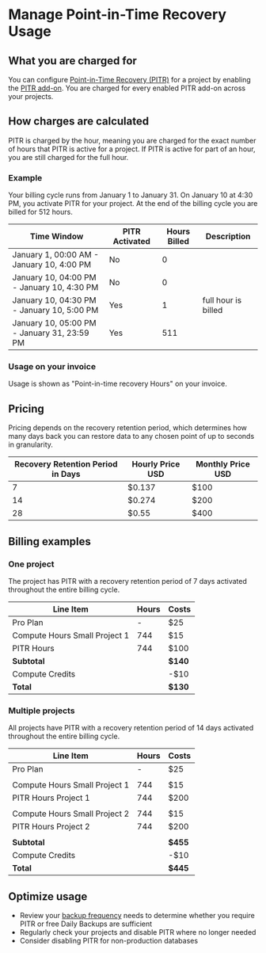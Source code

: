 # Manage Point-in-Time Recovery Usage

## What you are charged for

You can configure [Point-in-Time Recovery (PITR)](https://supabase.com/docs/guides/platform/backups#point-in-time-recovery) for a project by enabling the [PITR add-on](https://supabase.com/dashboard/project/_/settings/addons?panel=pitr). You are charged for every enabled PITR add-on across your projects.

## How charges are calculated

PITR is charged by the hour, meaning you are charged for the exact number of hours that PITR is active for a project. If PITR is active for part of an hour, you are still charged for the full hour.

### Example

Your billing cycle runs from January 1 to January 31. On January 10 at 4:30 PM, you activate PITR for your project. At the end of the billing cycle you are billed for 512 hours.

| Time Window | PITR Activated | Hours Billed | Description |
| --- | --- | --- | --- |
| January 1, 00:00 AM - January 10, 4:00 PM | No | 0 | |
| January 10, 04:00 PM - January 10, 4:30 PM | No | 0 | |
| January 10, 04:30 PM - January 10, 5:00 PM | Yes | 1 | full hour is billed |
| January 10, 05:00 PM - January 31, 23:59 PM | Yes | 511 | |

### Usage on your invoice

Usage is shown as "Point-in-time recovery Hours" on your invoice.

## Pricing

Pricing depends on the recovery retention period, which determines how many days back you can restore data to any chosen point of up to seconds in granularity.

| Recovery Retention Period in Days | Hourly Price USD | Monthly Price USD |
| --- | --- | --- |
| 7 | $0.137 | $100 |
| 14 | $0.274 | $200 |
| 28 | $0.55 | $400 |

## Billing examples

### One project

The project has PITR with a recovery retention period of 7 days activated throughout the entire billing cycle.

| Line Item | Hours | Costs |
| --- | --- | --- |
| Pro Plan | - | $25 |
| Compute Hours Small Project 1 | 744 | $15 |
| PITR Hours | 744 | $100 |
| **Subtotal** | | **$140** |
| Compute Credits | | -$10 |
| **Total** | | **$130** |

### Multiple projects

All projects have PITR with a recovery retention period of 14 days activated throughout the entire billing cycle.

| Line Item | Hours | Costs |
| --- | --- | --- |
| Pro Plan | - | $25 |
| | | |
| Compute Hours Small Project 1 | 744 | $15 |
| PITR Hours Project 1 | 744 | $200 |
| | | |
| Compute Hours Small Project 2 | 744 | $15 |
| PITR Hours Project 2 | 744 | $200 |
| | | |
| **Subtotal** | | **$455** |
| Compute Credits | | -$10 |
| **Total** | | **$445** |

## Optimize usage

- Review your [backup frequency](https://supabase.com/docs/guides/platform/backups#frequency-of-backups) needs to determine whether you require PITR or free Daily Backups are sufficient
- Regularly check your projects and disable PITR where no longer needed
- Consider disabling PITR for non-production databases
